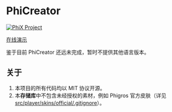 # PhiCreator

[![PhiX Project](https://img.shields.io/badge/-PhiX%20Project-red)](https://phi-x.github.io/)

[在线演示](https://pc.solariar.tech/)

鉴于目前 PhiCreator 还远未完成，暂时不提供其他语言版本。

## 关于

1. 本项目的所有代码均以 MIT 协议开源。
2. 本**存储库**中不包含未经授权的素材，例如 Phigros 官方皮肤（详见[src/player/skins/official/.gitignore](src/player/skins/official/.gitignore)）。
